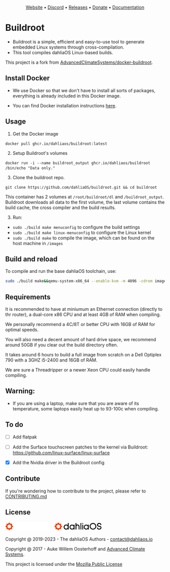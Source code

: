 <p align="center">
<a href="https://dahliaos.io">Website</a> •
<a href="https://dahliaos.io/discord">Discord</a> •
<a href="https://dahliaos.io/download">Releases</a> •
<a href="https://dahliaos.io/donate">Donate</a> •
<a href="https://docs.dahliaos.io">Documentation</a>

# Buildroot

- Buildroot is a simple, efficient and easy-to-use tool to generate embedded Linux systems through cross-compilation.
- This tool compiles dahliaOS Linux-based builds.

This project is a fork from [AdvancedClimateSystems/docker-buildroot](https://github.com/AdvancedClimateSystems/docker-buildroot).

## Install Docker

- We use Docker so that we don't have to install all sorts of packages, everything is already included in this Docker image.

- You can find Docker installation instructions [here](https://docs.docker.com/get-docker/).

## Usage

1. Get the Docker image

``` shell
docker pull ghcr.io/dahliaos/buildroot:latest
```

2. Setup Buildroot's volumes

``` shell
docker run -i --name buildroot_output ghcr.io/dahliaos/buildroot /bin/echo "Data only."
```
  
3. Clone the buildroot repo.
  
``` shell
git clone https://github.com/dahliaOS/buildroot.git && cd buildroot
``` 
 
This container has 2 volumes at `/root/buildroot/dl` and `/buildroot_output`.
Buildroot downloads all data to the first volume, the last volume contains the build cache, the cross compiler and the build results.

3. Run:

- ```sudo ./build make menuconfig``` to configure the build settings
- ```sudo ./build make linux-menuconfig``` to configure the Linux kernel
- ```sudo ./build make``` to compile the image, which can be found on the host machine in ```/images``` 

## Build and reload

To compile and run the base dahliaOS toolchain, use:

```sh
sudo ./build make&&qemu-system-x86_64 --enable-kvm -m 4096 -cdrom images/rootfs.iso9660&&cp images/rootfs.iso9660 images/rootfs.iso
```

## Requirements

It is recommended to have at miniumum an Ethernet connection (directly to thr router), a dual-core x86 CPU and at least 4GB of RAM when compiling.

We personally recommend a 4C/8T or better CPU with 16GB of RAM for optimal speeds.

You will also need a decent amount of hard drive space, we recommend around 50GB if you clear out the build directory often. 

It takes around 6 hours to build a full image from scratch on a Dell Optiplex 790 with a 3GHZ i5-2400 and 16GB of RAM. 

We are sure a Threadripper or a newer Xeon CPU could easily handle compiling.

## Warning:

- If you are using a laptop, make sure that you are aware of its temperature, some laptops easily heat up to 93-100c when compiling.

## To do

- [ ] Add flatpak  
  
- [ ] Add the Surface touchscreen patches to the kernel via Buildroot: https://github.com/linux-surface/linux-surface

- [x] Add the Nvidia driver in the Buildroot config

## Contribute

If you're wondering how to contribute to the project, please refer to [CONTRIBUTING.md](../CONTRIBUTING.md)

## License

<p align="left">
  <img width="30%" src="https://github.com/dahliaOS/brand/blob/main/dahliaOS/logotype/svg/logotype-dark.svg#gh-dark-mode-only"/>
  <img width="30%" src="https://github.com/dahliaOS/brand/blob/main/dahliaOS/logotype/svg/logotype-light.svg#gh-light-mode-only"/>
</p>

Copyright @ 2019-2023 - The dahliaOS Authors - contact@dahliaos.io

Copyright @ 2017 - Auke Willem Oosterhoff and [Advanced Climate Systems](https://acs-buildings.com/).

This project is licensed under the [Mozilla Public License](/LICENSE)
